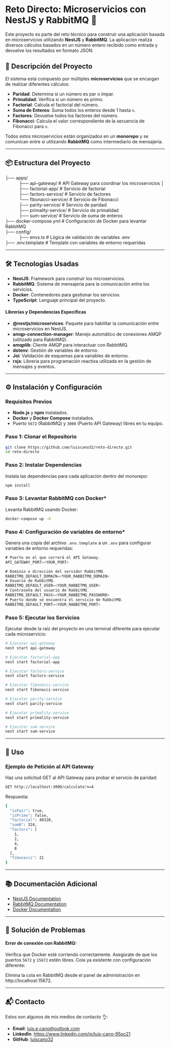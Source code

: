 # Reto Directo: Microservicios con NestJS y RabbitMQ 🐇

Este proyecto es parte del reto técnico para construir una aplicación basada en microservicios utilizando **NestJS** y **RabbitMQ**. La aplicación realiza diversos cálculos basados en un número entero recibido como entrada y devuelve los resultados en formato JSON.

## 🚀 **Descripción del Proyecto**

El sistema está compuesto por múltiples **microservicios** que se encargan de realizar diferentes cálculos:
- **Paridad**: Determina si un número es par o impar.
- **Primalidad**: Verifica si un número es primo.
- **Factorial**: Calcula el factorial del número.
- **Suma de Enteros**: Suma todos los enteros desde 1 hasta `n`.
- **Factores**: Devuelve todos los factores del número.
- **Fibonacci**: Calcula el valor correspondiente de la secuencia de Fibonacci para `n`.

Todos estos microservicios están organizados en un **monorepo** y se comunican entre sí utilizando **RabbitMQ** como intermediario de mensajería.

---

## 📦 **Estructura del Proyecto**
<dl>
  <dt>├── apps/</dt>
    <dd>&nbsp;├── api-gateway/ # API Gateway para coordinar los microservicios │ </dd>
    <dd>&nbsp;├── factorial-app/ # Servicio de factorial</dd>
    <dd>&nbsp;├── factors-service/ # Servicio de factores</dd>
    <dd>&nbsp;└── fibonacci-service/ # Servicio de Fibonacci</dd>
    <dd>&nbsp;├── parity-service/ # Servicio de paridad</dd>
    <dd>&nbsp;├── primality-service/ # Servicio de primalidad</dd>
    <dd>&nbsp;├── sum-service/ # Servicio de suma de enteros</dd>
  <dt>├── docker-compose.yml # Configuración de Docker para levantar RabbitMQ </dt>
  <dt>├── config/</dt>
    <dd>&nbsp;├── envs.ts # Lógica de validación de variables .env</dd>
  <dt>├── .env.template # Template con variables de entorno requeridas</dt>
<dl>

---

## 🛠️ **Tecnologías Usadas**

- **NestJS**: Framework para construir los microservicios.
- **RabbitMQ**: Sistema de mensajería para la comunicación entre los servicios.
- **Docker**: Contenedores para gestionar los servicios.
- **TypeScript**: Lenguaje principal del proyecto.

#### **Librerías y Dependencias Específicas**
- **@nestjs/microservices**: Paquete para habilitar la comunicación entre microservicios en NestJS.
- **amqp-connection-manager**: Manejo automático de conexiones AMQP (utilizado para RabbitMQ).
- **amqplib**: Cliente AMQP para interactuar con RabbitMQ.
- **dotenv**: Gestión de variables de entorno.
- **Joi**: Validación de esquemas para variables de entorno.
- **rxjs**: Librería para programación reactiva utilizada en la gestión de mensajes y eventos.

---

## ⚙️ **Instalación y Configuración**

### **Requisitos Previos**
- **Node.js** y **npm** instalados.
- **Docker** y **Docker Compose** instalados.
- Puerto `5672` (RabbitMQ) y `3000` (Puerto API Gateway) libres en tu equipo.

### **Paso 1: Clonar el Repositorio**
```bash
git clone https://github.com/luiscano32/reto-directo.git
cd reto-directo
```

### **Paso 2: Instalar Dependencias**
Instala las dependencias para cada aplicación dentro del monorepo:
```bash
npm install
```

### **Paso 3: Levantar RabbitMQ con Docker***
Levanta RabbitMQ usando Docker:
```bash
docker-compose up -d
```

### **Paso 4: Configuración de variables de entorno***
Genera una copia del archivo `.env.template` a un `.env` para configurar variables de entorno requeridas:
```javascript
# Puerto en el que correrá el API Gateway.
API_GATEWAY_PORT=<YOUR_PORT>

# Dominio o dirección del servidor RabbitMQ. 
RABBITMQ_DEFAULT_DOMAIN=<YOUR_RABBITMQ_DOMAIN>
# Usuario de RabbitMQ. 
RABBITMQ_DEFAULT_USER=<YOUR_RABBITMQ_USER>
# Contraseña del usuario de RabbitMQ. 
RABBITMQ_DEFAULT_PASS=<YOUR_RABBITMQ_PASSWORD>
# Puerto donde se encuentra el servicio de RabbitMQ.
RABBITMQ_DEFAULT_PORT=<YOUR_RABBITMQ_PORT>
```

### **Paso 5: Ejecutar los Servicios**
Ejecutar desde la raíz del proyecto en una terminal diferente para ejecutar cada microservicio:
```bash
# Ejecutar api-gateway
nest start api-gateway

# Ejecutar factorial-app
nest start factorial-app

# Ejecutar factors-service
nest start factors-service

# Ejecutar fibonacci-service
nest start fibonacci-service

# Ejecutar parity-service
nest start parity-service

# Ejecutar primality-service
nest start primality-service

# Ejecutar sum-service
nest start sum-service
```

---

## 🧪 **Uso**
### Ejemplo de Petición al API Gateway
Haz una solicitud GET al API Gateway para probar el servicio de paridad:
```bash
GET http://localhost:3000/calculate?n=4
```
Respuesta:
```bash
{
  "isPair": true,
  "isPrime": false,
  "factorial": 40320,
  "sumN": 324,
  "factors": [
    1,
    2,
    4,
    8
  ],
  "fibonacci": 21
}
```

---

## 📚 **Documentación Adicional**
- [NestJS Documentation](https://docs.nestjs.com)
- [RabbitMQ Documentation](https://www.rabbitmq.com/docs)
- [Docker Documentation](https://docs.docker.com)

---

## 🔧 **Solución de Problemas**
#### Error de conexión con RabbitMQ:

Verifica que Docker esté corriendo correctamente.
Asegúrate de que los puertos `5672` y `15672` estén libres.
Cola ya existente con configuración diferente:

Elimina la cola en RabbitMQ desde el panel de administración en http://localhost:15672.

---

## 📬 **Contacto**
Estos son algunos de mis medios de contacto 👌:

- **Email**: luis.e.cano@outlook.com
- **LinkedIn**: https://www.linkedin.com/in/luis-cano-95oc21
- **GitHub**: [luiscano32](https://github.com/luiscano32/)